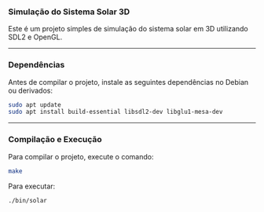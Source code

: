 ### Simulação do Sistema Solar 3D

Este é um projeto simples de simulação do sistema solar em 3D utilizando SDL2 e OpenGL.

---

### Dependências

Antes de compilar o projeto, instale as seguintes dependências no Debian ou derivados:

```bash
sudo apt update
sudo apt install build-essential libsdl2-dev libglu1-mesa-dev
```

---

### Compilação e Execução

Para compilar o projeto, execute o comando:

```bash
make
```

Para executar:

```bash
./bin/solar
```
